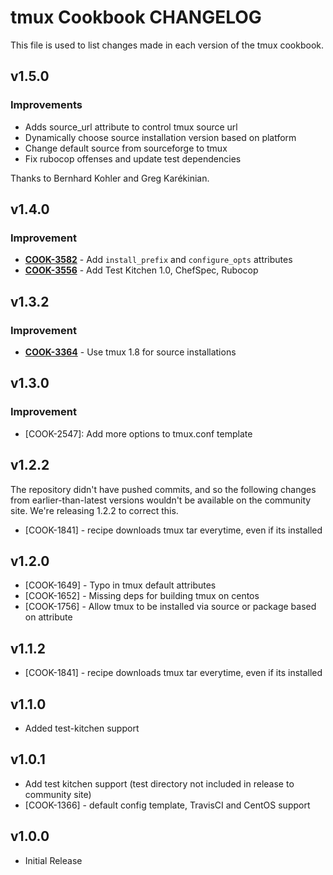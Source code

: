 tmux Cookbook CHANGELOG
=======================
This file is used to list changes made in each version of the tmux
cookbook.

v1.5.0
------

### Improvements

- Adds source_url attribute to control tmux source url
- Dynamically choose source installation version based on platform
- Change default source from sourceforge to tmux
- Fix rubocop offenses and update test dependencies

Thanks to Bernhard Kohler and Greg Karékinian.

v1.4.0
------
### Improvement
- **[COOK-3582](https://tickets.opscode.com/browse/COOK-3582)** - Add `install_prefix` and `configure_opts` attributes
- **[COOK-3556](https://tickets.opscode.com/browse/COOK-3556)** - Add Test Kitchen 1.0, ChefSpec, Rubocop


v1.3.2
------
### Improvement
- **[COOK-3364](https://tickets.opscode.com/browse/COOK-3364)** - Use tmux 1.8 for source installations

v1.3.0
------
### Improvement
- [COOK-2547]: Add more options to tmux.conf template

v1.2.2
------
The repository didn't have pushed commits, and so the following changes from earlier-than-latest versions wouldn't be available on the community site. We're releasing 1.2.2 to correct this.

- [COOK-1841] - recipe downloads tmux tar everytime, even if its installed

v1.2.0
------
- [COOK-1649] - Typo in tmux default attributes
- [COOK-1652] - Missing deps for building tmux on centos
- [COOK-1756] - Allow tmux to be installed via source or package based on attribute

v1.1.2
------
- [COOK-1841] - recipe downloads tmux tar everytime, even if its installed

v1.1.0
------
- Added test-kitchen support

v1.0.1
------
- Add test kitchen support (test directory not included in release to community site)
- [COOK-1366] - default config template, TravisCI and CentOS support

v1.0.0
------
- Initial Release
